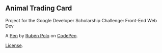 Animal Trading Card
-------------------
Project for the Google  Developer Scholarship Challenge: Front-End Web Dev

A [Pen](https://codepen.io/Ruben_Polo/pen/bYovRr) by [Rubén Polo](https://codepen.io/Ruben_Polo) on [CodePen](https://codepen.io).

[License](https://codepen.io/Ruben_Polo/pen/bYovRr/license).